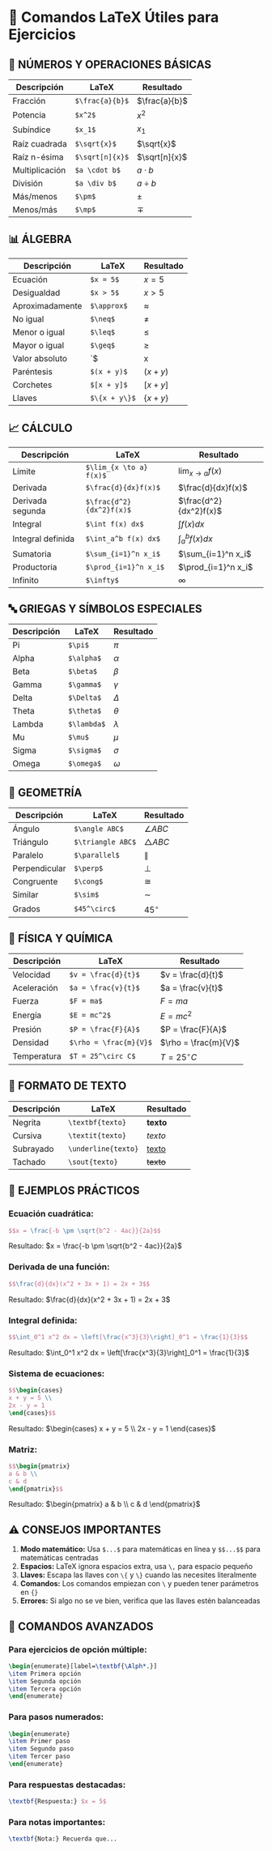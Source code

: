 # 📐 Comandos LaTeX Útiles para Ejercicios

## 🔢 **NÚMEROS Y OPERACIONES BÁSICAS**

| Descripción | LaTeX | Resultado |
|-------------|-------|-----------|
| Fracción | `$\frac{a}{b}$` | $\frac{a}{b}$ |
| Potencia | `$x^2$` | $x^2$ |
| Subíndice | `$x_1$` | $x_1$ |
| Raíz cuadrada | `$\sqrt{x}$` | $\sqrt{x}$ |
| Raíz n-ésima | `$\sqrt[n]{x}$` | $\sqrt[n]{x}$ |
| Multiplicación | `$a \cdot b$` | $a \cdot b$ |
| División | `$a \div b$` | $a \div b$ |
| Más/menos | `$\pm$` | $\pm$ |
| Menos/más | `$\mp$` | $\mp$ |

## 📊 **ÁLGEBRA**

| Descripción | LaTeX | Resultado |
|-------------|-------|-----------|
| Ecuación | `$x = 5$` | $x = 5$ |
| Desigualdad | `$x > 5$` | $x > 5$ |
| Aproximadamente | `$\approx$` | $\approx$ |
| No igual | `$\neq$` | $\neq$ |
| Menor o igual | `$\leq$` | $\leq$ |
| Mayor o igual | `$\geq$` | $\geq$ |
| Valor absoluto | `$|x|$` | $|x|$ |
| Paréntesis | `$(x + y)$` | $(x + y)$ |
| Corchetes | `$[x + y]$` | $[x + y]$ |
| Llaves | `$\{x + y\}$` | $\{x + y\}$ |

## 📈 **CÁLCULO**

| Descripción | LaTeX | Resultado |
|-------------|-------|-----------|
| Límite | `$\lim_{x \to a} f(x)$` | $\lim_{x \to a} f(x)$ |
| Derivada | `$\frac{d}{dx}f(x)$` | $\frac{d}{dx}f(x)$ |
| Derivada segunda | `$\frac{d^2}{dx^2}f(x)$` | $\frac{d^2}{dx^2}f(x)$ |
| Integral | `$\int f(x) dx$` | $\int f(x) dx$ |
| Integral definida | `$\int_a^b f(x) dx$` | $\int_a^b f(x) dx$ |
| Sumatoria | `$\sum_{i=1}^n x_i$` | $\sum_{i=1}^n x_i$ |
| Productoria | `$\prod_{i=1}^n x_i$` | $\prod_{i=1}^n x_i$ |
| Infinito | `$\infty$` | $\infty$ |

## 🔤 **GRIEGAS Y SÍMBOLOS ESPECIALES**

| Descripción | LaTeX | Resultado |
|-------------|-------|-----------|
| Pi | `$\pi$` | $\pi$ |
| Alpha | `$\alpha$` | $\alpha$ |
| Beta | `$\beta$` | $\beta$ |
| Gamma | `$\gamma$` | $\gamma$ |
| Delta | `$\Delta$` | $\Delta$ |
| Theta | `$\theta$` | $\theta$ |
| Lambda | `$\lambda$` | $\lambda$ |
| Mu | `$\mu$` | $\mu$ |
| Sigma | `$\sigma$` | $\sigma$ |
| Omega | `$\omega$` | $\omega$ |

## 📏 **GEOMETRÍA**

| Descripción | LaTeX | Resultado |
|-------------|-------|-----------|
| Ángulo | `$\angle ABC$` | $\angle ABC$ |
| Triángulo | `$\triangle ABC$` | $\triangle ABC$ |
| Paralelo | `$\parallel$` | $\parallel$ |
| Perpendicular | `$\perp$` | $\perp$ |
| Congruente | `$\cong$` | $\cong$ |
| Similar | `$\sim$` | $\sim$ |
| Grados | `$45^\circ$` | $45^\circ$ |

## 🔬 **FÍSICA Y QUÍMICA**

| Descripción | LaTeX | Resultado |
|-------------|-------|-----------|
| Velocidad | `$v = \frac{d}{t}$` | $v = \frac{d}{t}$ |
| Aceleración | `$a = \frac{v}{t}$` | $a = \frac{v}{t}$ |
| Fuerza | `$F = ma$` | $F = ma$ |
| Energía | `$E = mc^2$` | $E = mc^2$ |
| Presión | `$P = \frac{F}{A}$` | $P = \frac{F}{A}$ |
| Densidad | `$\rho = \frac{m}{V}$` | $\rho = \frac{m}{V}$ |
| Temperatura | `$T = 25^\circ C$` | $T = 25^\circ C$ |

## 📝 **FORMATO DE TEXTO**

| Descripción | LaTeX | Resultado |
|-------------|-------|-----------|
| Negrita | `\textbf{texto}` | **texto** |
| Cursiva | `\textit{texto}` | *texto* |
| Subrayado | `\underline{texto}` | <u>texto</u> |
| Tachado | `\sout{texto}` | ~~texto~~ |

## 🎯 **EJEMPLOS PRÁCTICOS**

### Ecuación cuadrática:
```latex
$$x = \frac{-b \pm \sqrt{b^2 - 4ac}}{2a}$$
```
Resultado: $x = \frac{-b \pm \sqrt{b^2 - 4ac}}{2a}$

### Derivada de una función:
```latex
$$\frac{d}{dx}(x^2 + 3x + 1) = 2x + 3$$
```
Resultado: $\frac{d}{dx}(x^2 + 3x + 1) = 2x + 3$

### Integral definida:
```latex
$$\int_0^1 x^2 dx = \left[\frac{x^3}{3}\right]_0^1 = \frac{1}{3}$$
```
Resultado: $\int_0^1 x^2 dx = \left[\frac{x^3}{3}\right]_0^1 = \frac{1}{3}$

### Sistema de ecuaciones:
```latex
$$\begin{cases}
x + y = 5 \\
2x - y = 1
\end{cases}$$
```
Resultado: $\begin{cases} x + y = 5 \\ 2x - y = 1 \end{cases}$

### Matriz:
```latex
$$\begin{pmatrix}
a & b \\
c & d
\end{pmatrix}$$
```
Resultado: $\begin{pmatrix} a & b \\ c & d \end{pmatrix}$

## ⚠️ **CONSEJOS IMPORTANTES**

1. **Modo matemático:** Usa `$...$` para matemáticas en línea y `$$...$$` para matemáticas centradas
2. **Espacios:** LaTeX ignora espacios extra, usa `\,` para espacio pequeño
3. **Llaves:** Escapa las llaves con `\{` y `\}` cuando las necesites literalmente
4. **Comandos:** Los comandos empiezan con `\` y pueden tener parámetros en `{}`
5. **Errores:** Si algo no se ve bien, verifica que las llaves estén balanceadas

## 🚀 **COMANDOS AVANZADOS**

### Para ejercicios de opción múltiple:
```latex
\begin{enumerate}[label=\textbf{\Alph*.}]
\item Primera opción
\item Segunda opción
\item Tercera opción
\end{enumerate}
```

### Para pasos numerados:
```latex
\begin{enumerate}
\item Primer paso
\item Segundo paso
\item Tercer paso
\end{enumerate}
```

### Para respuestas destacadas:
```latex
\textbf{Respuesta:} $x = 5$
```

### Para notas importantes:
```latex
\textbf{Nota:} Recuerda que...
``` 